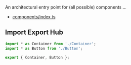 An architectural entry point for (all possible) components ...

- [components/index.ts](#Import-Export-Hub "save:")

## Import Export Hub

```ts
import * as Container from './Container';
import * as Button from './Button';

export { Container, Button };

```

